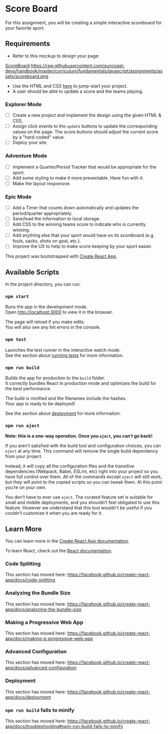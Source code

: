 # Score Board

For this assignment, you will be creating a simple interactive scoreboard for your favorite sport.

## Requirements

* Refer to this mockup to design your page:

[ScoreBoard](https://raw.githubusercontent.com/suncoast-devs/handbook/master/curriculum/fundamentals/javascript/assignments/assets/scoreboard.png)
https://raw.githubusercontent.com/suncoast-devs/handbook/master/curriculum/fundamentals/javascript/assignments/assets/scoreboard.png

* Use the HTML and CSS [here](https://gist.github.com/mdewey/d331c0a449b8e53b4adc472ec0e5a1e8) to jump-start your project.
* A user should be able to update a score and the teams playing.

### Explorer Mode

* [ ] Create a new project and implement the design using the given HTML & CSS.
* [ ] Assign click events to the `update` buttons to update the corresponding values on the page. The score buttons should adjust the current score by a "hard-coded" value.
* [ ] Deploy your site.

### Adventure Mode

* [ ] Implement a Quarter/Period Tracker that would be appropriate for the sport.
* [ ] Add some styling to make it more presentable. Have fun with it.
* [ ] Make the layout responsive.

### Epic Mode

* [ ] Add a Timer that counts down automatically and updates the period/quarter appropriately.
* [ ] Save/load the information to local storage.
* [ ] Add CSS to the winning teams score to indicate who is currently winning.
* [ ] Add anything else that your sport would have on its scoreboard (e.g. fouls, sacks, shots on goal, etc.).
* [ ] Improve the UX to help to make score keeping by your sport easier.

This project was bootstrapped with [Create React App](https://github.com/facebook/create-react-app).

## Available Scripts

In the project directory, you can run:

### `npm start`

Runs the app in the development mode.<br>
Open [http://localhost:3000](http://localhost:3000) to view it in the browser.

The page will reload if you make edits.<br>
You will also see any lint errors in the console.

### `npm test`

Launches the test runner in the interactive watch mode.<br>
See the section about [running tests](https://facebook.github.io/create-react-app/docs/running-tests) for more information.

### `npm run build`

Builds the app for production to the `build` folder.<br>
It correctly bundles React in production mode and optimizes the build for the best performance.

The build is minified and the filenames include the hashes.<br>
Your app is ready to be deployed!

See the section about [deployment](https://facebook.github.io/create-react-app/docs/deployment) for more information.

### `npm run eject`

**Note: this is a one-way operation. Once you `eject`, you can’t go back!**

If you aren’t satisfied with the build tool and configuration choices, you can `eject` at any time. This command will remove the single build dependency from your project.

Instead, it will copy all the configuration files and the transitive dependencies (Webpack, Babel, ESLint, etc) right into your project so you have full control over them. All of the commands except `eject` will still work, but they will point to the copied scripts so you can tweak them. At this point you’re on your own.

You don’t have to ever use `eject`. The curated feature set is suitable for small and middle deployments, and you shouldn’t feel obligated to use this feature. However we understand that this tool wouldn’t be useful if you couldn’t customize it when you are ready for it.

## Learn More

You can learn more in the [Create React App documentation](https://facebook.github.io/create-react-app/docs/getting-started).

To learn React, check out the [React documentation](https://reactjs.org/).

### Code Splitting

This section has moved here: https://facebook.github.io/create-react-app/docs/code-splitting

### Analyzing the Bundle Size

This section has moved here: https://facebook.github.io/create-react-app/docs/analyzing-the-bundle-size

### Making a Progressive Web App

This section has moved here: https://facebook.github.io/create-react-app/docs/making-a-progressive-web-app

### Advanced Configuration

This section has moved here: https://facebook.github.io/create-react-app/docs/advanced-configuration

### Deployment

This section has moved here: https://facebook.github.io/create-react-app/docs/deployment

### `npm run build` fails to minify

This section has moved here: https://facebook.github.io/create-react-app/docs/troubleshooting#npm-run-build-fails-to-minify
